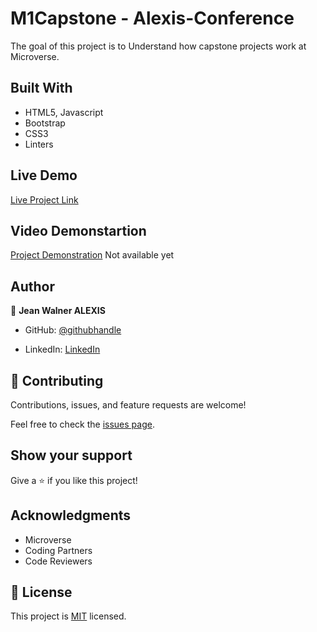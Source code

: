 # M1Capstone - Alexis-Conference

The goal of this project is to Understand how capstone projects work at Microverse.

## Built With

- HTML5, Javascript
- Bootstrap
- CSS3
- Linters

## Live Demo

[Live Project Link](https://alexisjw.github.io/M1-Capstone/)

## Video Demonstartion

[Project Demonstration]()
Not available yet

## Author

👤 **Jean Walner ALEXIS**

- GitHub: [@githubhandle](https://github.com/AlexisJW)

- LinkedIn: [LinkedIn](https://www.linkedin.com/in/jean-walner-alexis-b05539175/)


## 🤝 Contributing

Contributions, issues, and feature requests are welcome!

Feel free to check the [issues page](../../issues/).

## Show your support

Give a ⭐️ if you like this project!

## Acknowledgments

- Microverse 
- Coding Partners
- Code Reviewers

## 📝 License

This project is [MIT](./MIT.md) licensed.